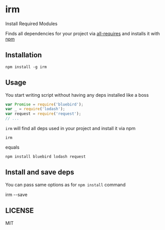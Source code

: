 irm
===

Install Required Modules


Finds all dependencies for your project via [all-requires](http://github.com/boo1ean/all-requires) and installs it with [npm](http://github.com/npm/npm) 

## Installation

```
npm install -g irm
```

## Usage

You start writing script without having any deps installed like a boss

```javascript
var Promise = require('bluebird');
var _ = require('lodash');
var request = require('request');
// ...
```

`irm` will find all deps used in your project and install it via npm
```
irm
```

equals

```
npm install bluebird lodash request
```

## Install and save deps

You can pass same options as for `npm install` command

irm --save

## LICENSE
MIT
